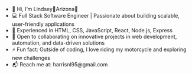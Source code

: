 <ul>
<li>👋 Hi, I’m Lindsey📍Arizona🌵</li>
<li>💻 Full Stack Software Engineer | Passionate about building scalable, user-friendly applications</li>
<li>🚀 Experienced in HTML, CSS, JavaScript, React, Node.js, Express</li>
<li>🤝 Open to collaborating on innovative projects in web development, automation, and data-driven solutions</li>
<li>⚡ Fun fact: Outside of coding, I love riding my motorcycle and exploring new challenges</li>
<li>📬 Reach me at: harrisnl95@gmail.com</li>
</ul>
<!---
ln-harris/ln-harris is a ✨ special ✨ repository because its `README.md` (this file) appears on your GitHub profile.
You can click the Preview link to take a look at your changes.
--->
